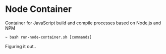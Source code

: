 # Node Container
Container for JavaScript build and compile processes based on Node.js and NPM 

    ~ bash run-node-container.sh [commands]

Figuring it out..
